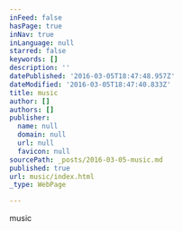 ```yaml
---
inFeed: false
hasPage: true
inNav: true
inLanguage: null
starred: false
keywords: []
description: ''
datePublished: '2016-03-05T18:47:48.957Z'
dateModified: '2016-03-05T18:47:40.833Z'
title: music
author: []
authors: []
publisher:
  name: null
  domain: null
  url: null
  favicon: null
sourcePath: _posts/2016-03-05-music.md
published: true
url: music/index.html
_type: WebPage

---
```

music